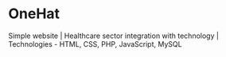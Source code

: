 # OneHat

Simple website |
Healthcare sector integration with technology |
Technologies - HTML, CSS, PHP, JavaScript, MySQL
